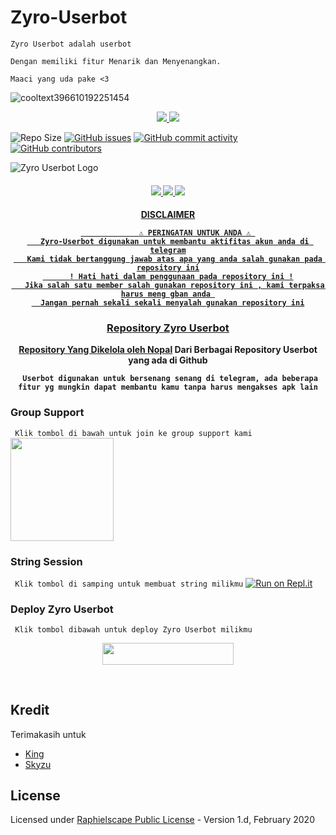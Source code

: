 # Zyro-Userbot

`Zyro Userbot adalah userbot`

`Dengan memiliki fitur Menarik dan Menyenangkan.`

`Maaci yang uda pake <3`

</a>![cooltext396610192251454](https://user-images.githubusercontent.com/86257395/139540411-f65f2950-e980-441c-b986-d61bd299c4bd.png)

<p align="center">
  <a href="https://github.com/nopalle/Zyro-Userbot/fork">
    <img src="https://img.shields.io/github/forks/nopalle/Zyro-Userbot?label=Fork&style=social">
    
  <a href="https://github.com/nopalle/Zyro-Userbot">
    <img src="https://img.shields.io/github/stars/nopalle/Zyro-Userbot?style=social">
  </a>
</p>
  
  ![Repo Size](https://img.shields.io/github/repo-size/nopalle/Zyro-Userbot?&style=plastic&logo=github)
[![GitHub issues](https://img.shields.io/github/issues/nopalle/Zyro-Userbot?&style=plastic&logo=github)](https://github.com/nopalle/Zyro-Userbot/issues)
[![GitHub commit activity](https://img.shields.io/github/commit-activity/m/nopalle/Zyro-Userbot?&style=plastic&logo=github)](https://github.com/nopalle/Zyro-Userbot/graphs/commit-activity)
[![GitHub contributors](https://img.shields.io/github/contributors/nopalle/Zyro-Userbot?&style=plastic&logo=github)](https://GitHub.com/nopalle/Zyro-Userbot/graphs/contributors/)
<p align="center">
  
 ![Zyro Userbot Logo](https://telegra.ph/file/f71c25a6aa58bd5a89f6a.jpg)
  
  <h4 align="center">
    <a href="https://t.me/zyroscopebot" target="blank"><img src="https://img.shields.io/badge/BOT-Zyroscopebot-blue?&logo=Telegram"/>
    <a href="https://instagram.com/akbarnfal" target="blank"><img src="https://img.shields.io/badge/@akbarnfal-30302f?style=flat&logo=instagram"/>
    <a href="https://t.me/zyroupdate" target="blank"><img src="https://img.shields.io/badge/CH-Zyro Update-blue?&logo=Telegram"/>
  
 <h4 align="center"> DISCLAIMER </p>

```
             ⚠️ PERINGATAN UNTUK ANDA ⚠️ ️
   Zyro-Userbot digunakan untuk membantu aktifitas akun anda di telegram
   Kami tidak bertanggung jawab atas apa yang anda salah gunakan pada repository ini
      ! Hati hati dalam penggunaan pada repository ini !
   Jika salah satu member salah gunakan repository ini , kami terpaksa harus meng gban anda 
  Jangan pernah sekali sekali menyalah gunakan repository ini
```

### Repository Zyro Userbot
Repository Yang Dikelola oleh [Nopal](https://t.me/akbarnfal) Dari Berbagai Repository Userbot yang ada di Github 

`
Userbot digunakan untuk bersenang senang di telegram, ada beberapa fitur yg mungkin dapat membantu kamu tanpa harus mengakses apk lain`

### Group Support
`
Klik tombol di bawah untuk join ke group support kami`
   <a href="https://t.me/joinsinidongg"><img src="https://img.shields.io/badge/Grup%20Support%3F-Zyro-green?&style=flat-square?&logo=telegram" width=165px></a></p>
   
   
### String Session
`
Klik tombol di samping untuk membuat string milikmu`
   [![Run on Repl.it](https://repl.it/badge/github/STARKGANG/friday)](https://replit.com/@apisuserbot/String-Session?v=1)

### <p align="left"> Deploy Zyro Userbot</p>
`
Klik tombol dibawah untuk deploy Zyro Userbot milikmu`

<p align="center"><a href="https://heroku.com/deploy?template=https://github.com/nopalle/Zyro-Userbot/tree/Zyro-Userbot"> <img src="https://img.shields.io/badge/Deploy%20Ke%20Heroku-black?style=flat&logo=heroku" width="210" height="34.45" /></a></p>

<br>
</p>

## Kredit
  Terimakasih untuk 

*   [King](https://github.com/apisuserbot)
*   [Skyzu](https://github.com/Skzyuu)

## License
Licensed under [Raphielscape Public License](https://github.com/nopalle/Zyro-Userbot/blob/Zyro-Userbot/LICENSE) - Version 1.d, February 2020
   
